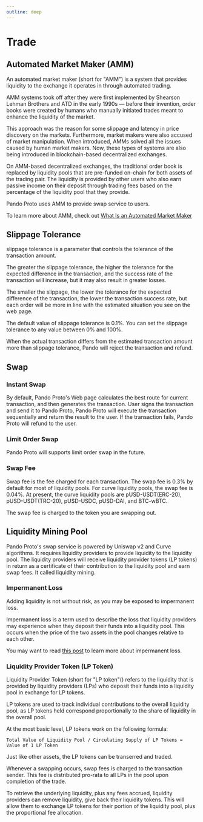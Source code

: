 ```yaml
---
outline: deep
---
```


# Trade

## Automated Market Maker (AMM)

An automated market maker (short for "AMM") is a system that provides liquidity to the exchange it operates in through automated trading.

AMM systems took off after they were first implemented by Shearson Lehman Brothers and ATD in the early 1990s — before their invention, order books were created by humans who manually initiated trades meant to enhance the liquidity of the market.

This approach was the reason for some slippage and latency in price discovery on the markets. Furthermore, market makers were also accused of market manipulation. When introduced, AMMs solved all the issues caused by human market makers. Now, these types of systems are also being introduced in blockchain-based decentralized exchanges.

On AMM-based decentralized exchanges, the traditional order book is replaced by liquidity pools that are pre-funded on-chain for both assets of the trading pair. The liquidity is provided by other users who also earn passive income on their deposit through trading fees based on the percentage of the liquidity pool that they provide.

Pando Proto uses AMM to provide swap service to users.

To learn more about AMM, check out [What Is an Automated Market Maker](https://coinmarketcap.com/alexandria/glossary/automated-market-maker-amm)

## Slippage Tolerance

slippage tolerance is a parameter that controls the tolerance of the transaction amount.

The greater the slippage tolerance, the higher the tolerance for the expected difference in the transaction, and the success rate of the transaction will increase, but it may also result in greater losses. 

The smaller the slippage, the lower the tolerance for the expected difference of the transaction, the lower the transaction success rate, but each order will be more in line with the estimated situation you see on the web page. 

The default value of slippage tolerance is 0.1%. You can set the slippage tolerance to any value between 0% and 100%.

When the actual transaction differs from the estimated transaction amount more than slippage tolerance, Pando will reject the transaction and refund.

## Swap

### Instant Swap

By default, Pando Proto's Web page calculates the best route for current transaction, and then generates the transaction. User signs the transaction and send it to Pando Proto, Pando Proto will execute the transaction sequentially and return the result to the user. If the transaction fails, Pando Proto will refund to the user.

### Limit Order Swap

Pando Proto will supports limit order swap in the future.

### Swap Fee

Swap fee is the fee charged for each transaction. The swap fee is 0.3% by default for most of liquidity pools. For curve liquidity pools, the swap fee is 0.04%. At present, the curve liquidity pools are pUSD-USDT(ERC-20), pUSD-USDT(TRC-20), pUSD-USDC, pUSD-DAI, and BTC-wBTC.

The swap fee is charged to the token you are swapping out.

## Liquidity Mining Pool

Pando Proto's swap service is powered by Uniswap v2 and Curve algorithms. It requires liquidity providers to provide liquidity to the liquidity pool. The liquidity providers will receive liquidity provider tokens (LP tokens) in return as a certificate of their contribution to the liquidity pool and earn swap fees. It called liquidity mining.

### Impermanent Loss

Adding liquidity is not without risk, as you may be exposed to impermanent loss.

Impermanent loss is a term used to describe the loss that liquidity providers may experience when they deposit their funds into a liquidity pool. This occurs when the price of the two assets in the pool changes relative to each other.

You may want to read [this post](https://blog.bancor.network/beginners-guide-to-getting-rekt-by-impermanent-loss-7c9510cb2f22) to learn more about impermanent loss.

### Liquidity Provider Token (LP Token)

Liquidity Provider Token (short for "LP token"() refers to the liquidity that is provided by liquidity providers (LPs) who deposit their funds into a liquidity pool in exchange for LP tokens.

LP tokens are used to track individual contributions to the overall liquidity pool, as LP tokens held correspond proportionally to the share of liquidity in the overall pool.

At the most basic level, LP tokens work on the following formula:

`Total Value of Liquidity Pool / Circulating Supply of LP Tokens = Value of 1 LP Token`

Just like other assets, the LP tokens can be transerred and traded.

Whenever a swapping occurs, swap fees is charged to the transaction sender. This fee is distributed pro-rata to all LPs in the pool upon completion of the trade.

To retrieve the underlying liquidity, plus any fees accrued, liquidity providers can remove liquidity, give back their liquidity tokens. This will allow them to exchange LP tokens for their portion of the liquidity pool, plus the proportional fee allocation. 

